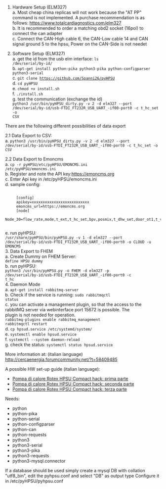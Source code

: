 1. Hardware Setup (ELM327)  
	a. Most cheap china replicas will not work because the "AT PP" command is not implemented. A purchase recommendation is as follows: https://www.totalcardiagnostics.com/elm327  
	b. It is recommended to order a matching obd2 socket (16pol) to connect the can adapter  
	c. Connect the CAN-High cable 6, the CAN-Low cable 14 and CAN signal ground 5 to the hpsu, Power on the CAN-Side is not needet  
  
2. Software Setup (ELM327)  
  a. get the id from the usb elm interface: <code>ls /dev/serial/by-id/</code>    
  b. <code>apt-get install python-pika python3-pika python-configparser python3-serial</code>  
  c. <code>git clone https://github.com/Spanni26/pyHPSU</code>  
  d. <code>cd pyHPSU</code>  
  e. <code>chmod +x install.sh</code>  
  f. <code>./install.sh</code>  
  g. test the communication (exchange the id)  
     <code>python3 /usr/bin/pyHPSU_dirty.py -v 2 -d elm327 --port /dev/serial/by-id/usb-FTDI_FT232R_USB_UART_-if00-port0 -c t_hc_set -o CSV</code>  
  
There are the following different possibilities of data export  

2.1 Data Export to CSV:  
  a. <code>python3 /usr/bin/pyHPSU_dirty.py -v 2 -d elm327 --port /dev/serial/by-id/usb-FTDI_FT232R_USB_UART_-if00-port0 -c t_hc_set -o CSV</code>  
    
2.2 Data Export to Emoncms  
  a. <code>cp -r pyHPSU/etc/pyHPSU/EMONCMS.ini /etc/pyHPSU/emoncms.ini</code>  
  b. Register and note the API key:https://emoncms.org  
  c. Enter Api key in /etc/pyHPSU/emoncms.ini  
  d. sample config:
  <pre><code>
     [config]  
     apikey=xxxxxxxxxxxxxxxxxxxxxxxxxx  
     emoncms_url=https://emoncms.org  
     [node]  
     Node_30=flow_rate,mode,t_ext,t_hc_set,bpv,posmix,t_dhw_set,door_ot1,t_v1,t_r1,tliq2,t_vbh,t_dhw1,ta2,ehs,qdhw,qch,qchhp,qwp 
     </code></pre>
  e. run pyHPSU:   
     <code>/usr/share/pyHPSU/bin/pyHPSU.py -v 1 -d elm327 --port /dev/serial/by-id/usb-FTDI_FT232R_USB_UART_-if00-port0 -o CLOUD -u EMONCMS</code>  
3. Data Export to FHEM  
   a. Create Dummy on FHEM Server:  
      <code>define HPSU dummy</code>  
   b. run pyHPSU:   
    <code>python3 /usr/bin/pyHPSU.py -o FHEM -d elm327 -p /dev/serial/by-id/usb-FTDI_FT232R_USB_UART_-if00-port0 -c t_hc</code>  
4. Daemon Mode  
   a. <code>apt-get install rabbitmq-server</code>  
   b. Check if the service is running: <code>sudo rabbitmqctl status</code>  
   c. you can activate a management plugin, so that the access to the rabbitMQ server via webinterface port 15672 is possible. The    
      plugin is not needed for operation.  
      <code>rabbitmq-plugins enable rabbitmq_management</code>  
      <code>rabbitmqctl restart</code>  
   d. <code>cp hpsud.service /etc/systemd/system/</code>  
   e. <code>systemctl enable hpsud.service</code>  
   f. <code>systemctl --system daemon-reload</code>  
   g. check the status: <code>systemctl status hpsud.service</code>  
  
More information at: (italian language) http://cercaenergia.forumcommunity.net/?t=58409485  

A possible HW set-up guide (italian language):  

* [Pompa di calore Rotex HPSU Compact hack: prima parte](https://lamiacasaelettrica.com/2017/01/31/rotex-hpsu-compact-hack-prima-parte/)
* [Pompa di calore Rotex HPSU Compact hack: seconda parte](https://lamiacasaelettrica.com/2017/02/02/rotex-hpsu-compact-hack-seconda-parte/)
* [Pompa di calore Rotex HPSU Compact hack: terza parte](https://lamiacasaelettrica.com/2017/03/04/rotex-hpsu-compact-hack-terza-parte/)

Needs:
- python
- python-pika
- python-serial
- python-configparser
- python-can
- python-requests
- python3
- python3-serial
- python3-pika
- python3-requests
- python3-mysql.connector

If a database should be used simply create a mysql DB with collation "utf8_bin", edit the pyhpsu.conf and select "DB" as output type
Configure it in /etc/pyHPSU/pyhpsu.conf
